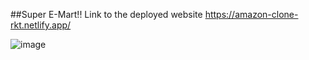 ##Super E-Mart!!
Link to the deployed website https://amazon-clone-rkt.netlify.app/


![image](https://user-images.githubusercontent.com/69817927/116279367-12b18b80-a7a5-11eb-9383-381b19df1e72.png)
